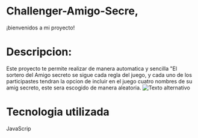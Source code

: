 # Challenger-Amigo-Secre‚
¡bienvenidos a mi proyecto!
# Descripcion:
Este proyecto te permite realizar de manera automatica y sencilla "El sortero del Amigo secreto
se sigue cada regla del juego, y cada uno de los participastes tendran la opcion de incluir en
el juego cuatro nombres de su amig secreto, este sera escogido de manera aleatoria.
![Texto alternativo](imagen/imagen.png)

# Tecnologia utilizada 
JavaScrip


